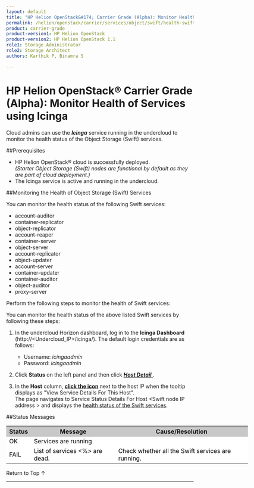 ```yaml
---
layout: default
title: "HP Helion OpenStack&#174; Carrier Grade (Alpha): Monitor Health of Services using Icinga"
permalink: /helion/openstack/carrier/services/object/swift/health-swift-services/
product: carrier-grade
product-version1: HP Helion OpenStack
product-version2: HP Helion OpenStack 1.1
role1: Storage Administrator
role2: Storage Architect
authors: Karthik P, Binamra S

---
```

<!--UNDER REVISION-->

<script>

function PageRefresh {
onLoad="window.refresh"
}

PageRefresh();

</script>

<!-- <p style="font-size: small;"> <a href="/helion/openstack/carrier/services/object/overview/">&#9664; PREV</a> | <a href="/helion/openstack/carrier/services/overview/">&#9650; UP</a> | <a href=" /helion/openstack/carrier/services/swift/deployment/"> NEXT &#9654</a> </p>-->


# HP Helion OpenStack&#174; Carrier Grade (Alpha): Monitor Health of Services using Icinga 

Cloud admins can use the ***Icinga*** service running in the undercloud to monitor the health status of the Object Storage (Swift) services. 

##Prerequisites

* HP Helion OpenStack&#174; cloud is successfully deployed.<br />*(Starter Object Storage (Swift) nodes are functional by default as they are part of cloud deployment.)*
* The Icinga service is active and running in the undercloud.

##Monitoring the Health of Object Storage (Swift) Services

You can monitor the health status of the following Swift services:

* account-auditor
* container-replicator
* object-replicator
* account-reaper
* container-server
* object-server
* account-replicator
* object-updater
* account-server
* container-updater
* container-auditor
* object-auditor
* proxy-server

Perform the following steps to monitor the health of Swift services:

 You can monitor the health status of the above listed  Swift services by following these steps:

1. In the undercloud Horizon dashboard, log in to the **Icinga Dashboard** (http://&lt;Undercloud_IP&gt;/icinga/). The default login credentials are as follows:
		
	* Username: *icingaadmin*
	* Password: *icingaadmin*  

2. Click **Status** on the left panel and then click <a href="javascript:window.open('/content/documentation/media/icinga_host-details.png','_blank','toolbar=no,menubar=no,resizable=yes,scrollbars=yes')"><b><i>Host Detail</i> </b><!--(opens in a new window)--></a>.


3. In the **Host** column,  <a href="javascript:window.open('/content/documentation/media/swift_icinga_view-details.png','_blank','toolbar=no,menubar=no,resizable=yes,scrollbars=yes')"><b>click the icon</b><!-- (opens in a new window)--></a> next to the host IP when the tooltip displays as "View Service Details For This Host". <br /> 
The page navigates to Service Status Details For Host &lt;Swift node IP address &gt; and displays the</b>  <a href="javascript:window.open('/content/documentation/media/swift_icinga-health-status.png','_blank','toolbar=no,menubar=no,resizable=yes,scrollbars=yes')">health status  of the Swift services<!--(opens in a new window)--></a>.
<!--
4. Click the Swift node IP address to open the <a href="javascript:window.open('/content/documentation/media/swift_icinga-swift-services.png','_blank','toolbar=no,menubar=no,resizable=yes,scrollbars=yes')"><b>Service Status Details For Host &lt;Swift node IP address </b> </a>to view the health status of the selected Swift node.-->

##Status Messages

<table style="text-align: left; vertical-align: top; width:650px;">
<tr style="background-color: #C8C8C8;">
	<th>Status</th>
	<th><center>Message</center></th>
    <th><center>Cause/Resolution</center></th>
</tr>
<tr style="background-color: white; color: black;">
	<td>OK</td>
	<td>Services are running</td>
    <td></td>
</tr>
<tr style="background-color: white; color: black;">
	<td>FAIL </td>
	<td>List of services &lt;%&gt; are dead.
</td>
    <td> Check whether all the Swift services are running.</td>
</tr>
</table>


<a href="#top" style="padding:14px 0px 14px 0px; text-decoration: none;"> Return to Top &#8593; </a>

----

 


































 
